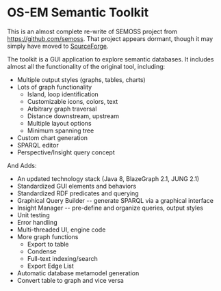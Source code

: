 # OS-EM Semantic Toolkit
This is an almost complete re-write of SEMOSS project from https://github.com/semoss. That project appears dormant, though it may simply have moved to [SourceForge](https://sourceforge.net/projects/semoss).

The toolkit is a GUI application to explore semantic databases. It includes almost all the functionality of the original tool, including:

* Multiple output styles (graphs, tables, charts)
* Lots of graph functionality
  * Island, loop identification
  * Customizable icons, colors, text
  * Arbitrary graph traversal
  * Distance downstream, upstream
  * Multiple layout options
  * Minimum spanning tree
* Custom chart generation
* SPARQL editor
* Perspective/Insight query concept

And Adds:

* An updated technology stack (Java 8, BlazeGraph 2.1, JUNG 2.1)
* Standardized GUI elements and behaviors
* Standardized RDF predicates and querying
* Graphical Query Builder -- generate SPARQL via a graphical interface
* Insight Manager -- pre-define and organize queries, output styles
* Unit testing
* Error handling
* Multi-threaded UI, engine code
* More graph functions
  * Export to table
  * Condense
  * Full-text indexing/search
  * Export Edge List
* Automatic database metamodel generation
* Convert table to graph and vice versa
